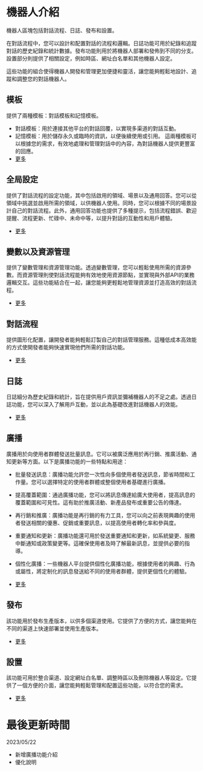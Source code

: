# 機器人介紹

機器人區塊包括對話流程、日誌、發布和設置。

在對話流程中，您可以設計和配置對話的流程和邏輯。日誌功能可用於紀錄和追蹤對話的歷史紀錄和統計數據。發布功能則用於將機器人部署和發佈到不同的分支。設置部分則提供了相關設定，例如時區、網址白名單和其他機器人設定。

這些功能的組合使得機器人開發和管理更加便捷和靈活，讓您能夠輕鬆地設計、追蹤和調整您的對話機器人。

## 模板
提供了兩種模板：對話模板和記憶模板。

- 對話模板：用於連接其他平台的對話回覆，以實現多渠道的對話互動。
- 記憶模板：用於儲存永久或臨時的資訊，以便後續使用或引用。
這兩種模板可以根據您的需求，有效地處理和管理對話中的內容，為對話機器人提供更豐富的回應。
- [更多](../../tutorials/docs/bot-template.html)

## 全局設定
提供了對話流程的設定功能，其中包括啟用的領域、場景以及通用回答。您可以從領域中挑選並啟用所需的領域，以供機器人使用。同時，您可以根據不同的場景設計自己的對話流程。此外，通用回答功能也提供了多種提示，包括流程錯誤、歡迎提醒、流程更新、忙碌中、未命中等，以提升對話的互動性和用戶體驗。
- [更多](../../tutorials/docs/bot-global.html)

## 變數以及資源管理

提供了變數管理和資源管理功能。透過變數管理，您可以輕鬆使用所需的資源參數。而資源管理則使對話流程能夠有效地使用資源節點，並實現與外部API的業務邏輯交互。這些功能結合在一起，讓您能夠更輕鬆地管理資源並打造高效的對話流程。
- [更多](../../tutorials/docs/bot-resource.html)


## 對話流程

提供圖形化配置，讓開發者能夠輕鬆訂製自己的對話管理服務。這種低成本高效能的方式使開發者能夠快速實現他們所需的對話功能。

- [更多](../../tutorials/docs/bot-flow.html)
## 日誌

日誌細分為歷史紀錄和統計，旨在提供用戶資訊並彌補機器人的不足之處。透過日誌功能，您可以深入了解用戶互動，並以此為基礎改進對話機器人的效能。

- [更多](../../tutorials/docs/bot-log.html)

## 廣播

廣播用於向使用者群體發送批量訊息。它可以被廣泛應用於再行銷、推廣活動、通知更新等方面。以下是廣播功能的一些特點和用途：

- 批量發送訊息：廣播功能允許您一次性向多個使用者發送訊息，節省時間和工作量。您可以選擇特定的使用者群體或整個使用者基礎進行廣播。

- 提高覆蓋範圍：通過廣播功能，您可以將訊息傳達給廣大使用者，提高訊息的覆蓋範圍和可見性。這有助於推廣活動、新產品發布或重要公告的傳達。

- 再行銷和推廣：廣播功能是再行銷的有力工具，您可以向之前表現興趣的使用者發送相關的優惠、促銷或重要訊息，以提高使用者轉化率和參與度。

- 重要通知和更新：廣播功能還可用於發送重要通知和更新，如系統變更、服務中斷通知或政策變更等。這確保使用者及時了解最新訊息，並提供必要的指導。

- 個性化廣播：一些機器人平台提供個性化廣播功能，根據使用者的興趣、行為或屬性，將定制化的訊息發送給不同的使用者群體，提供更個性化的體驗。
- [更多](../../tutorials/docs/bot-broadcast.html)

## 發布

該功能用於發布生產版本，以供多個渠道使用。它提供了方便的方式，讓您能夠在不同的渠道上快速部署並使用生產版本。

- [更多](../../tutorials/docs/bot-published.html)
## 設置

該功能可用於整合渠道、設定網址白名單、調整時區以及刪除機器人等設定。它提供了一個方便的介面，讓您能夠輕鬆管理和配置這些功能，以符合您的需求。

- [更多](../../tutorials/docs/bot-setting.html)

# 最後更新時間
2023/05/22

- 新增廣播功能介紹
- 優化說明